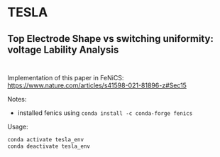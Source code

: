 # TESLA
## Top Electrode Shape vs switching uniformity: voltage Lability Analysis <br /> <br />

Implementation of this paper in FeNiCS:
https://www.nature.com/articles/s41598-021-81896-z#Sec15

Notes:
+ installed fenics using `conda install -c conda-forge fenics`

Usage:
```bash
conda activate tesla_env
conda deactivate tesla_env
```
